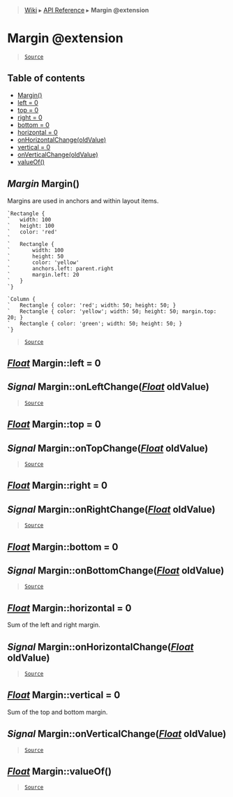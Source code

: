 > [Wiki](Home) ▸ [API Reference](API-Reference) ▸ **Margin @extension**

Margin @extension
=================

> [`Source`](/Neft-io/neft/tree/master/src/renderer/types/basics/item/margin.litcoffee#margin-extension)

## Table of contents
  * [Margin()](#margin-margin)
  * [left = 0](#float-marginleft--0)
  * [top = 0](#float-margintop--0)
  * [right = 0](#float-marginright--0)
  * [bottom = 0](#float-marginbottom--0)
  * [horizontal = 0](#float-marginhorizontal--0)
  * [onHorizontalChange(oldValue)](#signal-marginonhorizontalchangefloat-oldvalue)
  * [vertical = 0](#float-marginvertical--0)
  * [onVerticalChange(oldValue)](#signal-marginonverticalchangefloat-oldvalue)
  * [valueOf()](#float-marginvalueof)

*Margin* Margin()
-----------------

Margins are used in anchors and within layout items.
```nml
`Rectangle {
`   width: 100
`   height: 100
`   color: 'red'
`
`   Rectangle {
`       width: 100
`       height: 50
`       color: 'yellow'
`       anchors.left: parent.right
`       margin.left: 20
`   }
`}
```
```nml
`Column {
`   Rectangle { color: 'red'; width: 50; height: 50; }
`   Rectangle { color: 'yellow'; width: 50; height: 50; margin.top: 20; }
`   Rectangle { color: 'green'; width: 50; height: 50; }
`}
```

> [`Source`](/Neft-io/neft/tree/master/src/renderer/types/basics/item/margin.litcoffee#margin-margin)

[*Float*](/Neft-io/neft/wiki/Utils-API.md#boolean-isfloatany-value) Margin::left = 0
------------------------
## *Signal* Margin::onLeftChange([*Float*](/Neft-io/neft/wiki/Utils-API.md#boolean-isfloatany-value) oldValue)

> [`Source`](/Neft-io/neft/tree/master/src/renderer/types/basics/item/margin.litcoffee#float-marginleft--0-signal-marginonleftchangefloat-oldvalue)

[*Float*](/Neft-io/neft/wiki/Utils-API.md#boolean-isfloatany-value) Margin::top = 0
-----------------------
## *Signal* Margin::onTopChange([*Float*](/Neft-io/neft/wiki/Utils-API.md#boolean-isfloatany-value) oldValue)

> [`Source`](/Neft-io/neft/tree/master/src/renderer/types/basics/item/margin.litcoffee#float-margintop--0-signal-marginontopchangefloat-oldvalue)

[*Float*](/Neft-io/neft/wiki/Utils-API.md#boolean-isfloatany-value) Margin::right = 0
-------------------------
## *Signal* Margin::onRightChange([*Float*](/Neft-io/neft/wiki/Utils-API.md#boolean-isfloatany-value) oldValue)

> [`Source`](/Neft-io/neft/tree/master/src/renderer/types/basics/item/margin.litcoffee#float-marginright--0-signal-marginonrightchangefloat-oldvalue)

[*Float*](/Neft-io/neft/wiki/Utils-API.md#boolean-isfloatany-value) Margin::bottom = 0
--------------------------
## *Signal* Margin::onBottomChange([*Float*](/Neft-io/neft/wiki/Utils-API.md#boolean-isfloatany-value) oldValue)

> [`Source`](/Neft-io/neft/tree/master/src/renderer/types/basics/item/margin.litcoffee#float-marginbottom--0-signal-marginonbottomchangefloat-oldvalue)

[*Float*](/Neft-io/neft/wiki/Utils-API.md#boolean-isfloatany-value) Margin::horizontal = 0
------------------------------

Sum of the left and right margin.

## *Signal* Margin::onHorizontalChange([*Float*](/Neft-io/neft/wiki/Utils-API.md#boolean-isfloatany-value) oldValue)

> [`Source`](/Neft-io/neft/tree/master/src/renderer/types/basics/item/margin.litcoffee#signal-marginonhorizontalchangefloat-oldvalue)

[*Float*](/Neft-io/neft/wiki/Utils-API.md#boolean-isfloatany-value) Margin::vertical = 0
----------------------------

Sum of the top and bottom margin.

## *Signal* Margin::onVerticalChange([*Float*](/Neft-io/neft/wiki/Utils-API.md#boolean-isfloatany-value) oldValue)

> [`Source`](/Neft-io/neft/tree/master/src/renderer/types/basics/item/margin.litcoffee#signal-marginonverticalchangefloat-oldvalue)

[*Float*](/Neft-io/neft/wiki/Utils-API.md#boolean-isfloatany-value) Margin::valueOf()
--------------------------

> [`Source`](/Neft-io/neft/tree/master/src/renderer/types/basics/item/margin.litcoffee#float-marginvalueof)

